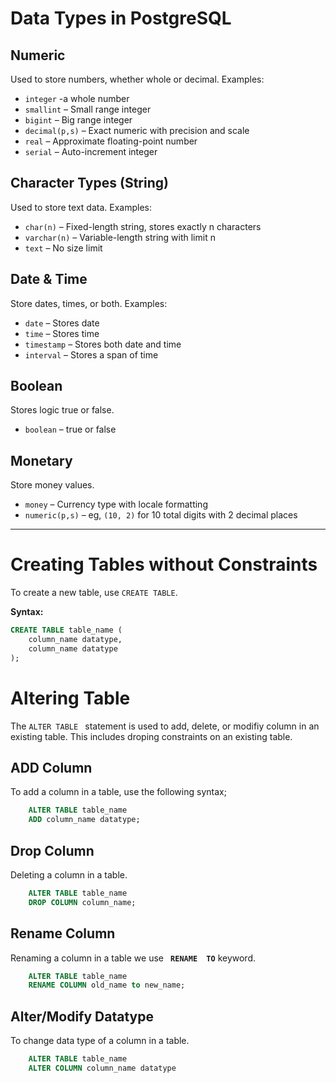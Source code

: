 # Data Types in PostgreSQL

## Numeric

Used to store numbers, whether whole or decimal. Examples:

- `integer` -a whole number
- `smallint` – Small range integer
- `bigint` – Big range integer
- `decimal(p,s)` – Exact numeric with precision and scale
- `real` – Approximate floating-point number
- `serial` – Auto-increment integer

## Character Types (String)

Used to store text data. Examples:

- `char(n)` – Fixed-length string, stores exactly n characters
- `varchar(n)` – Variable-length string with limit n
- `text` – No size limit

## Date & Time

Store dates, times, or both. Examples:

- `date` – Stores date
- `time` – Stores time
- `timestamp` – Stores both date and time
- `interval` – Stores a span of time

## Boolean

Stores logic true or false.

- `boolean` – true or false

## Monetary

Store money values.

- `money` – Currency type with locale formatting
- `numeric(p,s)` – eg, `(10, 2)` for 10 total digits with 2 decimal places

---

# Creating Tables without Constraints

To create a new table, use `CREATE TABLE`.

**Syntax:**

```sql
CREATE TABLE table_name (
    column_name datatype,
    column_name datatype
);
```


# Altering Table

 The ```ALTER TABLE ``` statement is used to add, delete, or modifiy column in an existing table. This includes droping constraints on an existing table.

## ADD Column

To add a column in a table, use the following syntax;

```sql
    ALTER TABLE table_name
    ADD column_name datatype;
```

## Drop Column

Deleting a column in a table.

```sql
    ALTER TABLE table_name
    DROP COLUMN column_name;
```

## Rename Column

Renaming a column in a table we use <b>``` RENAME  TO```</b> keyword.

```sql
    ALTER TABLE table_name
    RENAME COLUMN old_name to new_name;
```

## Alter/Modify Datatype

To change data type of a column in a table.

```sql
    ALTER TABLE table_name
    ALTER COLUMN column_name datatype
```



